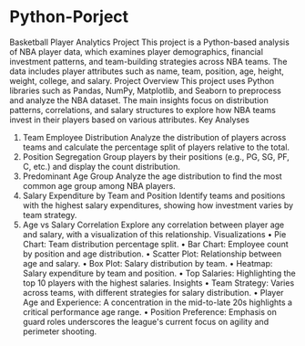 # Python-Porject
Basketball Player Analytics Project
This project is a Python-based analysis of NBA player data, which examines player demographics, financial investment patterns, and team-building strategies across NBA teams. The data includes player attributes such as name, team, position, age, height, weight, college, and salary.
Project Overview
This project uses Python libraries such as Pandas, NumPy, Matplotlib, and Seaborn to preprocess and analyze the NBA dataset. The main insights focus on distribution patterns, correlations, and salary structures to explore how NBA teams invest in their players based on various attributes.
Key Analyses
1.	Team Employee Distribution
Analyze the distribution of players across teams and calculate the percentage split of players relative to the total.
2.	Position Segregation
Group players by their positions (e.g., PG, SG, PF, C, etc.) and display the count distribution.
3.	Predominant Age Group
Analyze the age distribution to find the most common age group among NBA players.
4.	Salary Expenditure by Team and Position
Identify teams and positions with the highest salary expenditures, showing how investment varies by team strategy.
5.	Age vs Salary Correlation
Explore any correlation between player age and salary, with a visualization of this relationship.
Visualizations
•	Pie Chart: Team distribution percentage split.
•	Bar Chart: Employee count by position and age distribution.
•	Scatter Plot: Relationship between age and salary.
•	Box Plot: Salary distribution by team.
•	Heatmap: Salary expenditure by team and position.
•	Top Salaries: Highlighting the top 10 players with the highest salaries.
Insights
•	Team Strategy: Varies across teams, with different strategies for salary distribution.
•	Player Age and Experience: A concentration in the mid-to-late 20s highlights a critical performance age range.
•	Position Preference: Emphasis on guard roles underscores the league's current focus on agility and perimeter shooting.

